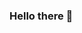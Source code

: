 ### Hello there 👋

<!--
**Johanna-cs/Johanna-cs** is a ✨ _special_ ✨ repository because its `README.md` (this file) appears on your GitHub profile.

Newbie web dev girl, in love with front end but ok on Full Stack practice

- 🔭 I’m currently working on a PWA project from Caval Cloud app, with React.js and Node.js
- 🌱 I’m currently learning ...
- 👯 I’m looking to collaborate on ...
- 🤔 I’m looking for help with ...
- 💬 Ask me about ...
- 📫 Contact me : contact@johanna-cas.fr
- 😄 Pronouns: ...
- ⚡ Fun fact: ...
-->

